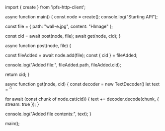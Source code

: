 import { create } from 'ipfs-http-client';

async function main() {
  const node = create();
  console.log("Starting API");

  const file = {
    path: "wall-e.jpg",
    content: "HImage"
  };

  const cid = await post(node, file);
  await get(node, cid);
}

async function post(node, file) {

  const fileAdded = await node.add(file);
  const { cid } = fileAdded;

  console.log("Added file:", fileAdded.path, fileAdded.cid);

  return cid;
}

async function get(node, cid) {
  const decoder = new TextDecoder()
  let text = ''

  for await (const chunk of node.cat(cid)) {
    text += decoder.decode(chunk, { stream: true });
  }

  console.log("Added file contents:", text);
}

main();